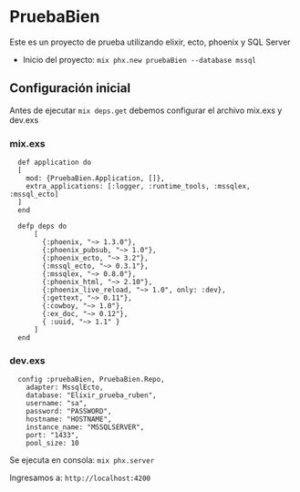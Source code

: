 # PruebaBien

  Este es un proyecto de prueba utilizando elixir, ecto, phoenix y SQL Server

  * Inicio del proyecto: `mix phx.new pruebaBien --database mssql`

## Configuración inicial

  Antes de ejecutar `mix deps.get` debemos configurar el archivo mix.exs y dev.exs

### mix.exs
  ```
    def application do
    [
      mod: {PruebaBien.Application, []},
      extra_applications: [:logger, :runtime_tools, :mssqlex, :mssql_ecto]
    ]
    end
  ```
  ```
    defp deps do
        [
          {:phoenix, "~> 1.3.0"},
          {:phoenix_pubsub, "~> 1.0"},
          {:phoenix_ecto, "~> 3.2"},
          {:mssql_ecto, "~> 0.3.1"},
          {:mssqlex, "~> 0.8.0"},
          {:phoenix_html, "~> 2.10"},
          {:phoenix_live_reload, "~> 1.0", only: :dev},
          {:gettext, "~> 0.11"},
          {:cowboy, "~> 1.0"},
          {:ex_doc, "~> 0.12"},
          { :uuid, "~> 1.1" }
        ]
    end
  ```
### dev.exs
  ```
    config :pruebaBien, PruebaBien.Repo,
      adapter: MssqlEcto,
      database: "Elixir_prueba_ruben",
      username: "sa",
      password: "PASSWORD",
      hostname: "HOSTNAME",
      instance_name: "MSSQLSERVER",
      port: "1433",
      pool_size: 10
  ```

Se ejecuta en consola: `mix phx.server`

Ingresamos a: `http://localhost:4200`

